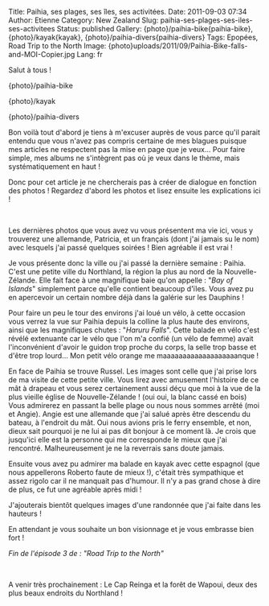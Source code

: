 Title: Paihia, ses plages, ses îles, ses activitées.
Date: 2011-09-03 07:34
Author: Etienne
Category: New Zealand
Slug: paihia-ses-plages-ses-iles-ses-activitees
Status: published
Gallery: {photo}/paihia-bike{paihia-bike}, {photo}/kayak{kayak}, {photo}/paihia-divers{paihia-divers}
Tags: Epopées, Road Trip to the North
Image: {photo}uploads/2011/09/Paihia-Bike-falls-and-MOI-Copier.jpg
Lang: fr

Salut à tous !

{photo}/paihia-bike

{photo}/kayak

{photo}/paihia-divers

Bon voilà tout d'abord je tiens à m'excuser auprès de vous parce qu'il
parait entendu que vous n'avez pas compris certaine de mes blagues
puisque mes articles ne respectent pas la mise en page que je veux...
Pour faire simple, mes albums ne s'intègrent pas où je veux dans le
thème, mais systématiquement en haut !

Donc pour cet article je ne chercherais pas à créer de dialogue en
fonction des photos ! Regardez d'abord les photos et lisez ensuite les
explications ici !

 

Les dernières photos que vous avez vu vous présentent ma vie ici, vous y
trouverez une allemande, Patricia, et un français (dont j'ai jamais su
le nom) avec lesquels j'ai passé quelques soirées ! Bien agréable il est
vrai !

Je vous présente donc la ville ou j'ai passé la dernière semaine :
Paihia. C'est une petite ville du Northland, la région la plus au nord
de la Nouvelle-Zélande. Elle fait face à une magnifique baie qu'on
appelle : "*Bay of Islands*" simplement parce qu'elle contient beaucoup
d'ïles. Vous avez pu en apercevoir un certain nombre déjà dans la
galérie sur les Dauphins !

Pour faire un peu le tour des environs j'ai loué un vélo, à cette
occasion vous verrez la vue sur Paihia depuis la colline la plus haute
des environs, ainsi que les magnifiques chutes : "*Haruru Falls*". Cette
balade en vélo c'est révélé extenuante car le vélo que l'on m'a confié
(un vélo de femme) avait l'inconvénient d'avoir le guidon trop proche du
corps, la selle trop basse et d'être trop lourd... Mon petit vélo orange
me maaaaaaaaaaaaaaaaaaanque !

En face de Paihia se trouve Russel. Les images sont celle que j'ai prise
lors de ma visite de cette petite ville. Vous lirez avec amusement
l'histoire de ce mât à drapeau et vous serez certainement aussi déçu que
moi à la vue de la plus vieille église de Nouvelle-Zélande ! (oui oui,
la blanc cassé en bois) Vous admirerez en passant la belle plage ou nous
nous sommes arrêté (moi et Angie). Angie est une allemande que j'ai
salué après être descendu du bateau, à l'endroit du mât. Oui nous avions
pris le ferry ensemble, et non, dieux sait pourquoi je ne lui ai pas dit
bonjour à ce moment là. Je crois que jusqu'ici elle est la personne qui
me corresponde le mieux que j'ai rencontré. Malheureusement je ne la
reverrais sans doute jamais.

Ensuite vous avez pu admirer ma balade en kayak avec cette espagnol (que
nous appellerons Roberto faute de mieux !), c'était très sympathique et
assez rigolo car il ne manquait pas d'humour. Il n'y a pas grand chose à
dire de plus, ce fut une agréable après midi !

J'ajouterais bientôt quelques images d'une randonnée que j'ai faite dans
les hauteurs !

En attendant je vous souhaite un bon visionnage et je vous embrasse bien
fort !

*Fin de l'épisode 3 de : "Road Trip to the North"*

 

A venir très prochainement : Le Cap Reinga et la forêt de Wapoui, deux
des plus beaux endroits du Northland !
